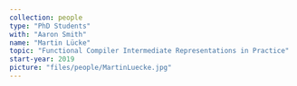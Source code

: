 ```yaml
---
collection: people
type: "PhD Students"
with: "Aaron Smith"
name: "Martin Lücke"
topic: "Functional Compiler Intermediate Representations in Practice"
start-year: 2019
picture: "files/people/MartinLuecke.jpg"
---
```

